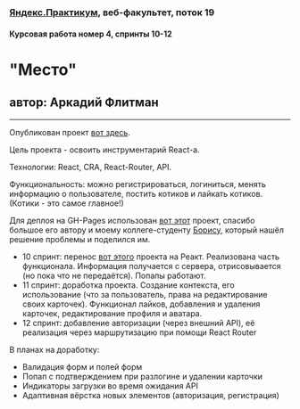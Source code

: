 ### [Яндекс.Практикум](https://praktikum.yandex.ru), веб-факультет, поток 19
#### Курсовая работа номер 4, спринты 10-12

# "Место"
## автор: Аркадий Флитман
------



Опубликован проект [вот здесь](https://konjvpaljto.github.io/react-mesto-auth/).

Цель проекта - освоить инструментарий React-а.

Технологии: React, CRA, React-Router, API.

Функциональность: можно регистрироваться, логиниться, менять информацию о пользователе, постить котиков и лайкать котиков. (Котики - это самое главное!)

Для деплоя на GH-Pages использован [вот этот](https://github.com/rafgraph/spa-github-pages) проект, спасибо большое его автору и моему коллеге-студенту [Борису](https://github.com/ooohrayyy/), который нашёл решение проблемы и поделился им.

* 10 спринт: перенос [вот этого](https://github.com/konjvpaljto/mesto) проекта на Реакт. Реализована часть функционала. Информация получается с сервера, отрисовывается (но пока что не передаётся). Попапы работают.
* 11 спринт: доработка проекта. Создание контекста, его использование (что за пользователь, права на редактирование своих карточек). Функционал лайков, добавления и удаления карточек, редактирование профиля и аватара.
* 12 спринт: добавление авторизации (через внешний API), её реализация через маршрутизацию при помощи React Router


В планах на доработку:
* Валидация форм и полей форм
* Попап с подтверждением при разлогине и удалении карточки
* Индикаторы загрузки во время ожидания API
* Адаптивная вёрстка новых элементов (авторизация, регистрация)

